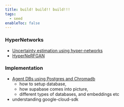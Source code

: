 ```yaml
---
title: build! build!! build!!!
tags:
  - seed
enableToc: false
---
```

### HyperNetworks
- [Uncertainty estimation using hyper-networks](https://gtegner.github.io/uncertainty/estimation/2020/01/06/hyper-gan.html)
- [HyperNeRFGAN](https://github.com/gmum/HyperNeRFGAN)


### Implementation
- [Agent DBs using Postgres and Chromadb](https://github.com/AutonomousResearchGroup/agentmemory/tree/main)
	- how to setup database, 
	- how supabase comes into picture,
	- different types of databases, and embeddings etc
- understanding google-cloud-sdk